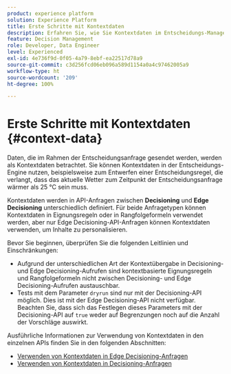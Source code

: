 ```yaml
---
product: experience platform
solution: Experience Platform
title: Erste Schritte mit Kontextdaten
description: Erfahren Sie, wie Sie Kontextdaten im Entscheidungs-Management nutzen.
feature: Decision Management
role: Developer, Data Engineer
level: Experienced
exl-id: 4e736f9d-0f05-4a79-8ebf-ea22517d78a9
source-git-commit: c3d256fcd06eb096a589d1154a0a4c97462005a9
workflow-type: ht
source-wordcount: '209'
ht-degree: 100%

---
```


# Erste Schritte mit Kontextdaten {#context-data}

Daten, die im Rahmen der Entscheidungsanfrage gesendet werden, werden als Kontextdaten betrachtet. Sie können Kontextdaten in der Entscheidungs-Engine nutzen, beispielsweise zum Entwerfen einer Entscheidungsregel, die verlangt, dass das aktuelle Wetter zum Zeitpunkt der Entscheidungsanfrage wärmer als 25 °C sein muss.

Kontextdaten werden in API-Anfragen zwischen **Decisioning** und **Edge Decisioning** unterschiedlich definiert. Für beide Anfragetypen können Kontextdaten in Eignungsregeln oder in Rangfolgeformeln verwendet werden, aber nur Edge Decisioning-API-Anfragen können Kontextdaten verwenden, um Inhalte zu personalisieren.

Bevor Sie beginnen, überprüfen Sie die folgenden Leitlinien und Einschränkungen:

* Aufgrund der unterschiedlichen Art der Kontextübergabe in Decisioning- und Edge Decisioning-Aufrufen sind kontextbasierte Eignungsregeln und Rangfolgeformeln nicht zwischen Decisioning- und Edge Decisioning-Aufrufen austauschbar.
* Tests mit dem Parameter `dryrun` sind nur mit der Decisioning-API möglich. Dies ist mit der Edge Decisioning-API nicht verfügbar. Beachten Sie, dass sich das Festlegen dieses Parameters mit der Decisioning-API auf `true` weder auf Begrenzungen noch auf die Anzahl der Vorschläge auswirkt.

Ausführliche Informationen zur Verwendung von Kontextdaten in den einzelnen APIs finden Sie in den folgenden Abschnitten:

* [Verwenden von Kontextdaten in Edge Decisioning-Anfragen](context-data-edge.md)
* [Verwenden von Kontextdaten in Decisioning-Anfragen](context-data-decisioning.md)
